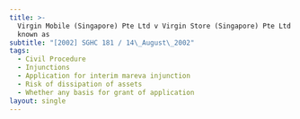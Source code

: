 ```yaml
---
title: >-
  Virgin Mobile (Singapore) Pte Ltd v Virgin Store (Singapore) Pte Ltd (formerly
  known as
subtitle: "[2002] SGHC 181 / 14\_August\_2002"
tags:
  - Civil Procedure
  - Injunctions
  - Application for interim mareva injunction
  - Risk of dissipation of assets
  - Whether any basis for grant of application
layout: single
---
```


